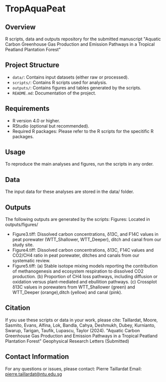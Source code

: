 # TropAquaPeat
## Overview
R scripts, data and outputs repository for the submitted manuscript "Aquatic Carbon Greenhouse Gas Production and Emission Pathways in a Tropical Peatland Plantation Forest"

## Project Structure
- `data/`: Contains input datasets (either raw or processed).
- `scripts/`: Contains R scripts used for analysis.
- `outputs/`: Contains figures and tables generated by the scripts.
- `README.md`: Documentation of the project.

## Requirements
- R version 4.0 or higher.
- RStudio (optional but recommended).
- Required R packages: Please refer to the R scripts for the specitific R packages.

## Usage
To reproduce the main analyses and figures, run the scripts in any order.

## Data
The input data for these analyses are stored in the data/ folder.

## Outputs
The following outputs are generated by the scripts:
Figures: Located in outputs/figures/
- Figure3.tiff: Dissolved carbon concentrations, δ13C, and F14C values in peat porewater (WTT_Shallower, WTT_Deeper), ditch and canal from our study site.
- Figure4.tiff: Dissolved carbon concentrations, δ13C, F14C values and CO2/CH4 ratio in peat porewater, ditches and canals from our systematic review.
- Figure5.tiff: (a) Stable isotope mixing models reporting the contribution of methanogenesis and ecosystem respiration to dissolved CO2 production. (b) Proportion of CH4 loss pathways, including diffusion or oxidation versus plant-mediated and ebullition pathways. (c) Crossplot δ13C values in porewaters from WTT_Shallower (green) and WTT_Deeper (orange),ditch (yellow) and canal (pink).

## Citation
If you use these scripts or data in your work, please cite:
Taillardat, Moore, Sasmito, Evans, Alfina, Lok, Bandla, Cahya, Deshmukh, Dubey, Kurnianto, Swarup, Tarigan, Taufik, Lupascu, Taylor (2024). "Aquatic Carbon Greenhouse Gas Production and Emission Pathways in a Tropical Peatland Plantation Forest" Geophysical Research Letters (Submitted)

## Contact Information
For any questions or issues, please contact:
Pierre Taillardat
Email: pierre.taillardat@ntu.edu.sg
